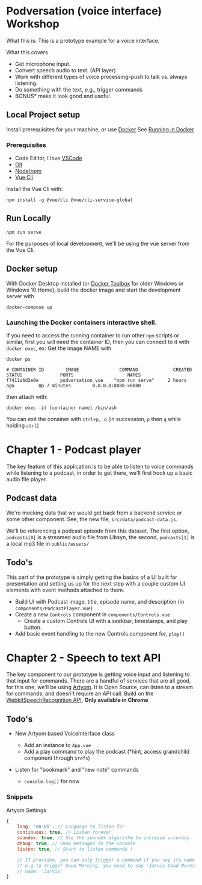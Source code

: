 # Podversation (voice interface) Workshop
What this is:
This is a prototype example for a voice interface.

What this covers
- Get microphone input.
- Convert speech audio to text. (API layer)
- Work with different types of voice processing–push to talk vs. always listening.
- Do something with the text, e.g., trigger commands
- BONUS* make it look good and useful


## Local Project setup
Install prerequisites for your machine, or use [Docker](https://www.docker.com/products/docker-desktop) See [Running in Docker](#Docker-setup)

### Prerequisites
- Code Editor, I love [VSCode](https://code.visualstudio.com/download)
- [Git](https://git-scm.com/book/en/v2/Getting-Started-Installing-Git)
- [Node/npm](https://nodejs.org/en/download/)
- [Vue Cli](https://cli.vuejs.org/guide/installation.html)

Install the Vue Cli with:
```
npm install -g @vue/cli @vue/cli-service-global
```

## Run Locally
```
npm run serve
```
For the purposes of local development, we'll be using the vue server from the Vue Cli.


## Docker setup
With Docker Desktop installed (or [Docker Toolbox](https://docs.docker.com/toolbox/toolbox_install_windows/) for older Windows or Windows 10 Home), build the docker image and start the development server with
```
docker-compose up
```

### Launching the Docker containers interactive shell.
If you need to access the running container to run other `npm` scripts or similar, first you will need the container ID, then you can connect to it with `docker exec`, ex:
Get the image NAME with
```shell
docker ps

# CONTAINER ID        IMAGE               COMMAND             CREATED             STATUS              PORTS                    NAMES
f7411a6d2e0e        podversation_vue    "npm run serve"     2 hours ago         Up 7 minutes        0.0.0.0:8080->8080
```
then attach with:
```shell
docker exec -it [container name] /bin/ash
```
You can exit the conainer with `ctrl+p, q` (in succession, `p` then `q` while holding `ctrl`)

# Chapter 1 - Podcast player
The key feature of this application is to be able to listen to voice commands while listening to a podcast, in order to get there, we'll first hook up a basic audio file player.

## Podcast data
We're mocking data that we would get back from a backend service or some other component.
See, the new file, `src/data/podcast-data.js`.

We'll be referencing a podcast episode from this dataset. The first option, `podcasts[0]` is a streamed audio file from Libsyn, the second, `podcasts[1]` is a local mp3 file in `public/assets/`

## Todo's
This part of the prototype is simply getting the basics of a UI built for presentation and setting us up for the next step with a couple custom UI elements with event methods attached to them.

- Build UI with Podcast image, title, episode name, and description (in `components/PodcastPlayer.vue`)
- Create a new `Controls` component in `components/Controls.vue`
    - Create a custom Controls UI with a seekbar, timestamps, and play button.
- Add basic event handling to the new Controls component for, `play()`


# Chapter 2 - Speech to text API
The key component to our prototype is getting voice input and listening to that input for commands. There are a handful of services that are all good, for this one, we'll be using [Artyom](https://github.com/sdkcarlos/artyom.js). It is Open Source, can listen to a stream for commands, and doesn't require an API call. Build on the [WebkitSpeechRecognition API](https://developers.google.com/web/updates/2013/01/Voice-Driven-Web-Apps-Introduction-to-the-Web-Speech-API), **Only available in Chrome**


## Todo's
- New Artyom based VoiceInterface class
    - Add an instance to `App.vue`
    - Add a play command to play the podcast (*hint, access grandchild component through `$refs`)

- Listen for "bookmark" and "new note" commands
    - `console.log()` for now

### Snippets
Artyom Settings
```js
{
    lang: 'en-US', // Language to listen for
    continuous: true, // Listen forever
    soundex: true, // Use the soundex algorithm to increase accuracy
    debug: true, // Show messages in the console
    listen: true, // Start to listen commands !

    // If providen, you can only trigger a command if you say its name
    // e.g to trigger Good Morning, you need to say 'Jarvis Good Morning'
    // name: 'Jarvis'
}
```